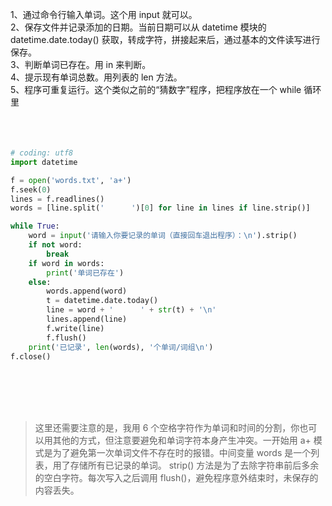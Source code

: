 1、通过命令行输入单词。这个用 input 就可以。
<br/>
2、保存文件并记录添加的日期。当前日期可以从 datetime 模块的 datetime.date.today() 获取，转成字符，拼接起来后，通过基本的文件读写进行保存。
<br/>
3、判断单词已存在。用 in 来判断。
<br/>
4、提示现有单词总数。用列表的 len 方法。
<br/>
5、程序可重复运行。这个类似之前的“猜数字”程序，把程序放在一个 while 循环里
<br/>
<br/>
<br/>
<br/>


```python
# coding: utf8
import datetime

f = open('words.txt', 'a+')
f.seek(0)
lines = f.readlines()
words = [line.split('      ')[0] for line in lines if line.strip()]

while True:
    word = input('请输入你要记录的单词（直接回车退出程序）：\n').strip()
    if not word:
        break
    if word in words:
        print('单词已存在')
    else:
        words.append(word)
        t = datetime.date.today()
        line = word + '      ' + str(t) + '\n'
        lines.append(line)
        f.write(line)
        f.flush()
    print('已记录', len(words), '个单词/词组\n')
f.close()
```




<br/>
<br/>
<br/>
<br/>


>  这里还需要注意的是，我用 6 个空格字符作为单词和时间的分割，你也可以用其他的方式，但注意要避免和单词字符本身产生冲突。一开始用 a+ 模式是为了避免第一次单词文件不存在时的报错。中间变量 words 是一个列表，用了存储所有已记录的单词。 strip() 方法是为了去除字符串前后多余的空白字符。每次写入之后调用 flush()，避免程序意外结束时，未保存的内容丢失。
<br/>
<br/>


